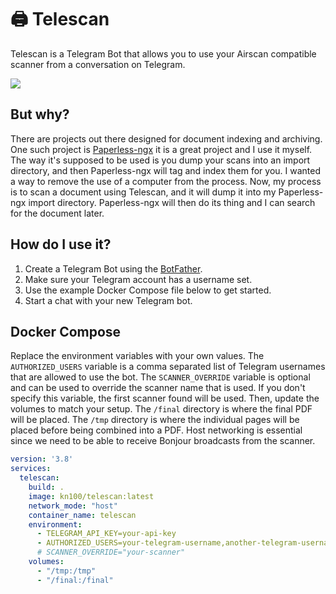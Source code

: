 # 🖨️ Telescan

Telescan is a Telegram Bot that allows you to use your Airscan compatible 
scanner from a conversation on Telegram.

![](https://github.com/kn100/telescan/raw/master/demo.gif)

## But why?

There are projects out there designed for document indexing and archiving. One
such project is [Paperless-ngx](https://github.com/paperless-ngx/paperless-ngx)
it is a great project and I use it myself. The way it's supposed to be used is
you dump your scans into an import directory, and then Paperless-ngx will tag
and index them for you. I wanted a way to remove the use of a computer from the
process. Now, my process is to scan a document using Telescan, and it will
dump it into my Paperless-ngx import directory. Paperless-ngx will then do its
thing and I can search for the document later.

## How do I use it?

1. Create a Telegram Bot using the [BotFather](https://telegram.me/BotFather).
2. Make sure your Telegram account has a username set.
2. Use the example Docker Compose file below to get started.
3. Start a chat with your new Telegram bot.

## Docker Compose
Replace the environment variables with your own values. The `AUTHORIZED_USERS`
variable is a comma separated list of Telegram usernames that are allowed to
use the bot. The `SCANNER_OVERRIDE` variable is optional and can be used to
override the scanner name that is used. If you don't specify this variable,
the first scanner found will be used. Then, update the volumes to match your
setup. The `/final` directory is where the final PDF will be placed. The
`/tmp` directory is where the individual pages will be placed before being
combined into a PDF. Host networking is essential since we need to be able to 
receive Bonjour broadcasts from the scanner.

```yaml
version: '3.8'
services:
  telescan:
    build: .
    image: kn100/telescan:latest
    network_mode: "host"
    container_name: telescan
    environment:
      - TELEGRAM_API_KEY=your-api-key
      - AUTHORIZED_USERS=your-telegram-username,another-telegram-username,etc
      # SCANNER_OVERRIDE="your-scanner"
    volumes:
      - "/tmp:/tmp"
      - "/final:/final"
```